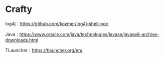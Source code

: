 # Crafty

log4j：https://github.com/kozmer/log4j-shell-poc

Java：https://www.oracle.com/java/technologies/javase/javase8-archive-downloads.html

TLauncher：https://tlauncher.org/en/
